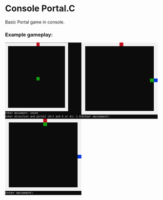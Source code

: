 # Console Portal.C 
Basic Portal game in console.

### Example gameplay:
<img align="left" width="250" height="250" src="https://github.com/A713F3/ConsolePortal.C/blob/master/img/img1.png">
<img align="left" width="250" height="250" src="https://github.com/A713F3/ConsolePortal.C/blob/master/img/img2.png">
<img align="left" width="250" height="250" src="https://github.com/A713F3/ConsolePortal.C/blob/master/img/img3.png">
